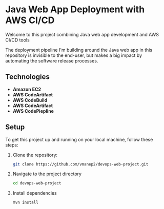 # Java Web App Deployment with AWS CI/CD
Welcome to this project combining Java web app development and AWS CI/CD tools

The deployment pipeline I'm building around the Java web app in this repository is invisible to the end-user, but makes a big impact by automating the software release processes.

## Technologies

 - **Amazon EC2**
 - **AWS CodeArtifact**
 - **AWS CodeBuild**
 - **AWS CodeArtifact**
 - **AWS CodePiepline**


## Setup
To get this project up and running on your local machine, follow these steps:

1. Clone the repository:
    ```bash
    git clone https://github.com/vmanep2/devops-web-project.git
    ```
2. Navigate to the project directory
    ```bash
    cd devops-web-project
    ```
3. Install dependencies
    ```bash
    mvn install
    ```